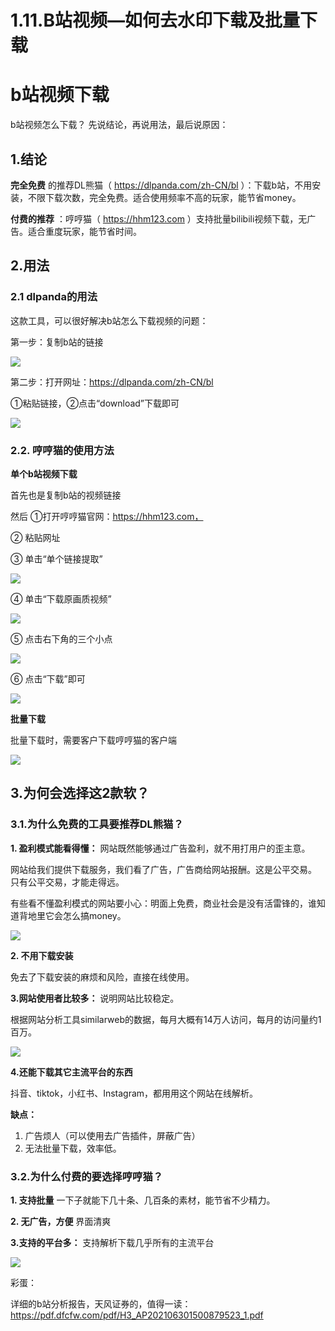# 1.11.B站视频—如何去水印下载及批量下载

# b站视频下载

b站视频怎么下载？  先说结论，再说用法，最后说原因：

## 1.结论

**完全免费** 的推荐DL熊猫（  https://dlpanda.com/zh-CN/bl    ）：下载b站，不用安装，不限下载次数，完全免费。适合使用频率不高的玩家，能节省money。 

**付费的推荐** ：哼哼猫（ https://hhm123.com ）支持批量bilibili视频下载，无广告。适合重度玩家，能节省时间。 

## 2.用法

### 2.1 dlpanda的用法

这款工具，可以很好解决b站怎么下载视频的问题：

第一步：复制b站的链接

![](https://mdnice007.oss-cn-beijing.aliyuncs.com/obsidian/202211280741304.png)

第二步：打开网址：https://dlpanda.com/zh-CN/bl 

①粘贴链接，②点击“download”下载即可

![](https://mdnice007.oss-cn-beijing.aliyuncs.com/obsidian/202211280743471.png)

### 2.2. 哼哼猫的使用方法

**单个b站视频下载**

首先也是复制b站的视频链接

然后  ①打开哼哼猫官网：https://hhm123.com， 

② 粘贴网址  

③ 单击“单个链接提取”

![](https://mdnice007.oss-cn-beijing.aliyuncs.com/obsidian/202211281055145.png)


④ 单击“下载原画质视频”

![](https://mdnice007.oss-cn-beijing.aliyuncs.com/obsidian/202211281058632.png)

⑤ 点击右下角的三个小点

![](https://mdnice007.oss-cn-beijing.aliyuncs.com/obsidian/202211281100229.png)

⑥ 点击“下载”即可

![](https://mdnice007.oss-cn-beijing.aliyuncs.com/obsidian/202211281101930.png)

**批量下载**

批量下载时，需要客户下载哼哼猫的客户端

![](https://mdnice007.oss-cn-beijing.aliyuncs.com/obsidian/202211281133145.png)


## 3.为何会选择这2款软？


### 3.1.为什么免费的工具要推荐DL熊猫？

**1. 盈利模式能看得懂：**  网站既然能够通过广告盈利，就不用打用户的歪主意。 

网站给我们提供下载服务，我们看了广告，广告商给网站报酬。这是公平交易。 只有公平交易，才能走得远。 

有些看不懂盈利模式的网站要小心：明面上免费，商业社会是没有活雷锋的，谁知道背地里它会怎么搞money。 

![](https://mdnice007.oss-cn-beijing.aliyuncs.com/obsidian/202211280716575.png)


**2. 不用下载安装**    

免去了下载安装的麻烦和风险，直接在线使用。 

**3.网站使用者比较多：** 说明网站比较稳定。

根据网站分析工具similarweb的数据，每月大概有14万人访问，每月的访问量约1百万。 

![](https://mdnice007.oss-cn-beijing.aliyuncs.com/obsidian/202211280731823.png)


**4.还能下载其它主流平台的东西**  

抖音、tiktok，小红书、Instagram，都用用这个网站在线解析。 

**缺点：**

1. 广告烦人（可以使用去广告插件，屏蔽广告）
2. 无法批量下载，效率低。 


### 3.2.为什么付费的要选择哼哼猫？

**1. 支持批量**  一下子就能下几十条、几百条的素材，能节省不少精力。 

**2. 无广告，方便**  界面清爽

**3.支持的平台多：** 支持解析下载几乎所有的主流平台

![](https://mdnice007.oss-cn-beijing.aliyuncs.com/obsidian/202211281136956.png)


彩蛋：

详细的b站分析报告，天风证券的，值得一读：
https://pdf.dfcfw.com/pdf/H3_AP202106301500879523_1.pdf
